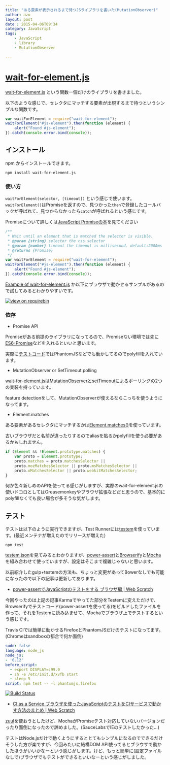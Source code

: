 ```yaml
---
title: "ある要素が表示されるまで待つJSライブラリを書いた(MutationObserver)"
author: azu
layout: post
date : 2015-04-06T09:34
category: JavaScript
tags:
    - JavaScript
    - library
    - MutationObserver

---
```


# [wait-for-element.js](https://github.com/azu/wait-for-element.js "wait-for-element.js")

[wait-for-element.js](https://github.com/azu/wait-for-element.js "wait-for-element.js") という関数一個だけのライブラリを書きました。

以下のような感じで、セレクタにマッチする要素が出現するまで待つというシンプルな関数です。

```js
var waitForElement = require("wait-for-element");
waitForElement("#js-element").then(function (element) {
    alert("Found #js-element");
}).catch(console.error.bind(console));
```

## インストール

npm からインストールできます。

    npm install wait-for-element.js

### 使い方

`waitForElement(selector, [timeout])` という感じで使います。
`waitForElement()`はPromiseを返すので、見つかった`then`で登録したコールバックが呼ばれて、見つからなかったら`catch`が呼ばれるという感じです。

Promiseについて詳しくは[JavaScript Promiseの本](http://azu.github.io/promises-book/ "JavaScript Promiseの本")を見てください

```js
/**
 * Wait until an element that is matched the selector is visible.
 * @param {string} selector the css selector
 * @param {number} timeout the timeout is millisecond. default:2000ms
 * @returns {Promise}
 */
var waitForElement = require("wait-for-element");
waitForElement("#js-element").then(function (element) {
    alert("Found #js-element");
}).catch(console.error.bind(console));
```

[Example of wait-for-element.js](https://github.com/azu/wait-for-element.js/tree/master/example "Example of wait-for-element.js") か以下にブラウザで動かせるサンプルがあるので試してみるとわかりやすいです。

[![view on requirebin](http://requirebin.com/badge.png)](http://requirebin.com/?gist=ed965c96630535f6ed96)

### 依存

- Promise API

Promiseがある前提のライブラリになってるので、Promiseない環境では先に[ES6-Promise](https://github.com/jakearchibald/es6-promise "ES6-Promise")などを入れるといいと思います。

実際に[テストコード](https://github.com/azu/wait-for-element.js/blob/36829cfdfdc7012884f7c12b754df5d51047f8e8/test/wait-by-observer-test.js#L4)ではPhantomJSなどでも動かしてるのでpolyfillを入れています。

- MutationObserver or SetTimeout polling 

[wait-for-element.js](https://github.com/azu/wait-for-element.js "wait-for-element.js")は[MutationObserver](https://developer.mozilla.org/ja/docs/Web/API/MutationObserver "MutationObserver")とsetTimeoutによるポーリングの2つの実装を持っています。

feature detectionをして、MutationObserverが使えるならこっちを使うようになってます。

- Element.matches

ある要素があるセレクタにマッチするかは[Element.matches()](https://developer.mozilla.org/en/docs/Web/API/Element/matches "Element.matches()")を使っています。

古いブラウザだと名前が違ったりするのでaliasを貼るかpolyfillを使う必要があるかもしれません。

```js
if (Element && !Element.prototype.matches) {
    var proto = Element.prototype;
    proto.matches = proto.matchesSelector ||
    proto.mozMatchesSelector || proto.msMatchesSelector ||
    proto.oMatchesSelector || proto.webkitMatchesSelector;
}
```

何か色々新しめのAPIを使ってる感じがしますが、実際のwait-for-element.jsの使いドコロとしてはGreasemonkeyやブラウザ拡張などだと思うので、基本的にpolyfillなくても良い場合が多そうな気がします。

## テスト

テストは以下のように実行できますが、Test Runnerには[testem](https://github.com/airportyh/testem)を使っています。(最近メンテナが増えたのでリリースが増えた)

    npm test

[testem.json](https://github.com/azu/wait-for-element.js/blob/master/testem.json "testem.json")を見てみるとわかりますが、[power-assert](https://github.com/twada/power-assert)と[Browserify](https://github.com/substack/node-browserify)と[Mocha](http://mochajs.org/)を組み合わせて使っていますが、設定はそこまで複雑じゃないと思います。

以前紹介したgulp+testemの方法も、ちょっと変更があってBowerなしでも可能になったので以下の記事は更新してあります。

- [power-assertでJavaScriptのテストをする ブラウザ編 | Web Scratch](http://efcl.info/2014/0411/res3820/ "power-assertでJavaScriptのテストをする ブラウザ編 | Web Scratch")

今回やったのは上記の記事Karmaでやってた部分をTestemに変えただけで、Browserifyでテストコード(power-assertを使ってる)をビルドしたファイルを作って、それをTestemに読み込ませて、Mochaでブラウザ上でテストするという感じです。

Travis CIでは簡単に動かせるFirefoxとPhantomJSだけのテストになってます。 (Chromeはsandboxの都合で何か面倒)

```yaml
sudo: false
language: node_js
node_js:
- '0.12'
before_script:
  - export DISPLAY=:99.0
  - sh -e /etc/init.d/xvfb start
  - sleep 5
script: npm test -- -l phantomjs,firefox
```

[![Build Status](https://travis-ci.org/azu/wait-for-element.js.svg?branch=master)](https://travis-ci.org/azu/wait-for-element.js)

- [CI as a Service ブラウザを使ったJavaScriptのテストをCIサービスで動かす方法のまとめ | Web Scratch](http://efcl.info/2013/0321/res3234/ "CI as a Service ブラウザを使ったJavaScriptのテストをCIサービスで動かす方法のまとめ | Web Scratch")

[zuul](https://github.com/defunctzombie/zuul)を使おうとしたけど、MochaがPromiseテスト対応していないバージョンだったり面倒になったので諦めました。(SauceLabsでIEのテストしたかった…)

テストはNode.jsだけで動くようにするととてもシンプルになるのでできるだけそうした方が楽ですが、今回みたいに結構DOM API使ってるとブラウザで動かしたほうがいいかなーという感じがします。けど、もっと簡単に(設定ファイルなしで)ブラウザでもテストができるといいなーという感じがしました。

